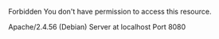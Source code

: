 Forbidden
You don't have permission to access this resource.

Apache/2.4.56 (Debian) Server at localhost Port 8080